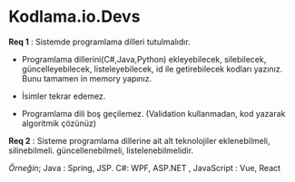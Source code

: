 # Kodlama.io.Devs

**Req 1** : Sistemde programlama dilleri tutulmalıdır.

- Programlama dillerini(C#,Java,Python) ekleyebilecek, silebilecek, güncelleyebilecek, listeleyebilecek, id ile
  getirebilecek kodları yazınız. Bunu tamamen in memory yapınız.

- İsimler tekrar edemez.

- Programlama dili boş geçilemez. (Validation kullanmadan, kod yazarak algoritmik çözünüz)

**Req 2** : Sisteme programlama dillerine ait alt teknolojiler eklenebilmeli, silinebilmeli. güncellenebilmeli,
listelenebilmelidir.

_Örneğin_; Java : Spring, JSP.
C#: WPF, ASP.NET ,
JavaScript : Vue, React
